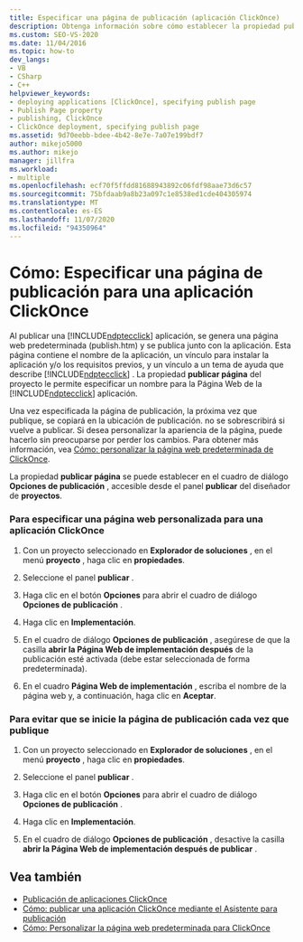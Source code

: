 ```yaml
---
title: Especificar una página de publicación (aplicación ClickOnce)
description: Obtenga información sobre cómo establecer la propiedad publicar página del proyecto, que le permite especificar una página web para la aplicación ClickOnce.
ms.custom: SEO-VS-2020
ms.date: 11/04/2016
ms.topic: how-to
dev_langs:
- VB
- CSharp
- C++
helpviewer_keywords:
- deploying applications [ClickOnce], specifying publish page
- Publish Page property
- publishing, ClickOnce
- ClickOnce deployment, specifying publish page
ms.assetid: 9d70eebb-bdee-4b42-8e7e-7a07e199bdf7
author: mikejo5000
ms.author: mikejo
manager: jillfra
ms.workload:
- multiple
ms.openlocfilehash: ecf70f5ffdd81688943892c06fdf98aae73d6c57
ms.sourcegitcommit: 75bfdaab9a8b23a097c1e8538ed1cde404305974
ms.translationtype: MT
ms.contentlocale: es-ES
ms.lasthandoff: 11/07/2020
ms.locfileid: "94350964"
---
```

# <a name="how-to-specify-a-publish-page-for-a-clickonce-application"></a>Cómo: Especificar una página de publicación para una aplicación ClickOnce
Al publicar una [!INCLUDE[ndptecclick](../deployment/includes/ndptecclick_md.md)] aplicación, se genera una página web predeterminada (publish.htm) y se publica junto con la aplicación. Esta página contiene el nombre de la aplicación, un vínculo para instalar la aplicación y/o los requisitos previos, y un vínculo a un tema de ayuda que describe [!INCLUDE[ndptecclick](../deployment/includes/ndptecclick_md.md)] . La propiedad **publicar página** del proyecto le permite especificar un nombre para la Página Web de la [!INCLUDE[ndptecclick](../deployment/includes/ndptecclick_md.md)] aplicación.

 Una vez especificada la página de publicación, la próxima vez que publique, se copiará en la ubicación de publicación. no se sobrescribirá si vuelve a publicar. Si desea personalizar la apariencia de la página, puede hacerlo sin preocuparse por perder los cambios. Para obtener más información, vea [Cómo: personalizar la página web predeterminada de ClickOnce](../deployment/how-to-customize-the-default-web-page-for-a-clickonce-application.md).

 La propiedad **publicar página** se puede establecer en el cuadro de diálogo **Opciones de publicación** , accesible desde el panel **publicar** del diseñador de **proyectos**.

### <a name="to-specify-a-custom-web-page-for-a-clickonce-application"></a>Para especificar una página web personalizada para una aplicación ClickOnce

1. Con un proyecto seleccionado en **Explorador de soluciones** , en el menú **proyecto** , haga clic en **propiedades**.

2. Seleccione el panel **publicar** .

3. Haga clic en el botón **Opciones** para abrir el cuadro de diálogo **Opciones de publicación** .

4. Haga clic en **Implementación**.

5. En el cuadro de diálogo **Opciones de publicación** , asegúrese de que la casilla **abrir la Página Web de implementación después** de la publicación esté activada (debe estar seleccionada de forma predeterminada).

6. En el cuadro **Página Web de implementación** , escriba el nombre de la página web y, a continuación, haga clic en **Aceptar**.

### <a name="to-prevent-the-publish-page-from-launching-each-time-you-publish"></a>Para evitar que se inicie la página de publicación cada vez que publique

1. Con un proyecto seleccionado en **Explorador de soluciones** , en el menú **proyecto** , haga clic en **propiedades**.

2. Seleccione el panel **publicar** .

3. Haga clic en el botón **Opciones** para abrir el cuadro de diálogo **Opciones de publicación** .

4. Haga clic en **Implementación**.

5. En el cuadro de diálogo **Opciones de publicación** , desactive la casilla **abrir la Página Web de implementación después de publicar** .

## <a name="see-also"></a>Vea también
- [Publicación de aplicaciones ClickOnce](../deployment/publishing-clickonce-applications.md)
- [Cómo: publicar una aplicación ClickOnce mediante el Asistente para publicación](../deployment/how-to-publish-a-clickonce-application-using-the-publish-wizard.md)
- [Cómo: Personalizar la página web predeterminada para ClickOnce](../deployment/how-to-customize-the-default-web-page-for-a-clickonce-application.md)